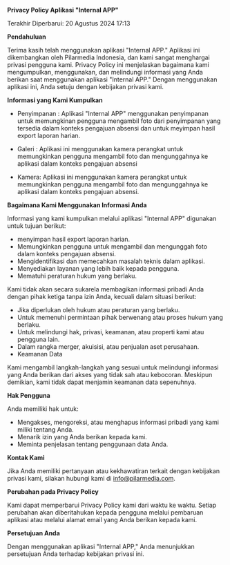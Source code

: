 **Privacy Policy Aplikasi "Internal APP"**

Terakhir Diperbarui: 20 Agustus 2024 17:13

**Pendahuluan**

Terima kasih telah menggunakan aplikasi "Internal APP." Aplikasi ini dikembangkan oleh Pilarmedia Indonesia, dan kami sangat menghargai privasi pengguna kami. Privacy Policy ini menjelaskan bagaimana kami mengumpulkan, menggunakan, dan melindungi informasi yang Anda berikan saat menggunakan aplikasi "Internal APP." Dengan menggunakan aplikasi ini, Anda setuju dengan kebijakan privasi kami.

**Informasi yang Kami Kumpulkan**

* Penyimpanan : Aplikasi "Internal APP" menggunakan penyimpanan untuk memungkinan pengguna mengambil foto dari penyimpanan yang tersedia dalam konteks pengajuan absensi dan untuk meyimpan hasil export laporan harian.

* Galeri : Aplikasi ini menggunakan kamera perangkat untuk memungkinkan pengguna mengambil foto dan mengunggahnya ke aplikasi dalam konteks pengajuan absensi 

* Kamera: Aplikasi ini menggunakan kamera perangkat untuk memungkinkan pengguna mengambil foto dan mengunggahnya ke aplikasi dalam konteks pengajuan absensi.

**Bagaimana Kami Menggunakan Informasi Anda**

Informasi yang kami kumpulkan melalui aplikasi "Internal APP" digunakan untuk tujuan berikut:

* menyimpan hasil export laporan harian.
* Memungkinkan pengguna untuk mengambil dan mengunggah foto dalam konteks pengajuan absensi.
* Mengidentifikasi dan memecahkan masalah teknis dalam aplikasi.
* Menyediakan layanan yang lebih baik kepada pengguna.
* Mematuhi peraturan hukum yang berlaku.

Kami tidak akan secara sukarela membagikan informasi pribadi Anda dengan pihak ketiga tanpa izin Anda, kecuali dalam situasi berikut:

* Jika diperlukan oleh hukum atau peraturan yang berlaku.
* Untuk memenuhi permintaan pihak berwenang atau proses hukum yang berlaku.
* Untuk melindungi hak, privasi, keamanan, atau properti kami atau pengguna lain.
* Dalam rangka merger, akuisisi, atau penjualan aset perusahaan.
* Keamanan Data

Kami mengambil langkah-langkah yang sesuai untuk melindungi informasi yang Anda berikan dari akses yang tidak sah atau kebocoran. Meskipun demikian, kami tidak dapat menjamin keamanan data sepenuhnya.

**Hak Pengguna**

Anda memiliki hak untuk:

* Mengakses, mengoreksi, atau menghapus informasi pribadi yang kami miliki tentang Anda.
* Menarik izin yang Anda berikan kepada kami.
* Meminta penjelasan tentang penggunaan data Anda.

**Kontak Kami**

Jika Anda memiliki pertanyaan atau kekhawatiran terkait dengan kebijakan privasi kami, silakan hubungi kami di info@pilarmedia.com.

**Perubahan pada Privacy Policy**

Kami dapat memperbarui Privacy Policy kami dari waktu ke waktu. Setiap perubahan akan diberitahukan kepada pengguna melalui pembaruan aplikasi atau melalui alamat email yang Anda berikan kepada kami.

**Persetujuan Anda**

Dengan menggunakan aplikasi "Internal APP," Anda menunjukkan persetujuan Anda terhadap kebijakan privasi ini.
